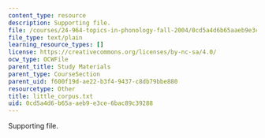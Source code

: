 ```yaml
---
content_type: resource
description: Supporting file.
file: /courses/24-964-topics-in-phonology-fall-2004/0cd5a4d6b65aaeb9e3ce6bac89c39288_little_corpus.txt
file_type: text/plain
learning_resource_types: []
license: https://creativecommons.org/licenses/by-nc-sa/4.0/
ocw_type: OCWFile
parent_title: Study Materials
parent_type: CourseSection
parent_uid: f600f19d-ae22-b3f4-9437-c8db79bbe880
resourcetype: Other
title: little_corpus.txt
uid: 0cd5a4d6-b65a-aeb9-e3ce-6bac89c39288
---
```

Supporting file.